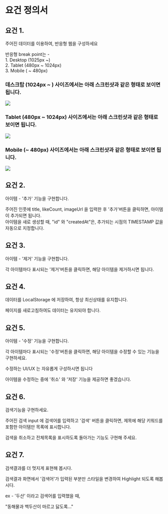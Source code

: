 <h1>요건 정의서 </h1>
    <div className="wrap-quiz">
      <h2>요건 1.</h2>
      <p>주어진 데이터를 이용하여, 반응형 웹을 구성하세요</p>
      <p>반응형 break point는 - <br/>1. Desktop (1025px ~) <br/>2. Tablet (480px ~ 1024px)<br/>3. Mobile ( ~ 480px)</p>
      <h3>데스크탑 (1024px ~ ) 사이즈에서는 아래 스크린샷과 같은 형태로 보이면 됩니다.</h3>
      <img src="/1_desktop.png" />
      <h3>Tablet (480px ~ 1024px) 사이즈에서는 아래 스크린샷과 같은 형태로 보이면 됩니다.</h3>
      <img src="/2_tablet.png" />
      <h3>Mobile (~ 480px) 사이즈에서는 아래 스크린샷과 같은 형태로 보이면 됩니다.</h3>
      <img src="/3_mobile.png" />
    </div>
    <div className="wrap-quiz">
      <h2>요건 2.</h2>
      <p>아이템 - '추가' 기능을 구현합니다.</p>
      <p>주어진 인풋에 title, likeCount, imageUrl 을 입력한 후 '추가'버튼을 클릭하면, 아이템이 추가되면 됩니다.<br/>아이템을 새로 생성할 때, "id" 와 "createdAt"은, 추가되는 시점의 TIMESTAMP 값을 자동으로 지정합니다.</p>
    </div>
    <div className="wrap-quiz">
      <h2>요건 3.</h2>
      <p> 아이템 - '제거' 기능을 구현합니다.</p>
      <p>각 아이템마다 표시되는 '제거'버튼을 클릭하면, 해당 아이템을 제거하시면 됩니다.</p>
    </div>
    <div className="wrap-quiz">
      <h2>요건 4.</h2>
      <p>데이터를 LocalStorage 에 저장하여, 항상 최신상태를 유지합니다.</p>
      <p>페이지를 새로고침하여도 데이터는 유지되야 합니다.</p>
    </div>
    <div className="wrap-quiz">
      <h2>요건 5.</h2>
      <p>아이템 - '수정' 기능을 구현합니다.</p>
      <p>각 아이템마다 표시되는 '수정'버튼을 클릭하면, 해당 아이템을 수정할 수 있는 기능을 구현하세요.</p>
      <p>수정하는 UI/UX 는 자유롭게 구성하시면 됩니다</p>
      <p>아이템을 수정하는 중에 '취소' 와 '저장' 기능을 제공하면 좋겠습니다.</p>
    </div>
    <div className="wrap-quiz">
      <h2>요건 6.</h2>
      <p>검색기능을 구현하세요.</p>
      <p>주어진 검색 input 에 검색어를 입력하고 '검색' 버튼을 클릭하면, 제목에 해당 키워드를 포함한 아이템만 목록에 표시합니다.</p>
      <p>검색을 취소하고 전체목록을 표시하도록 돌아가는 기능도 구현해 주세요.</p>
    </div>
    <div className="wrap-quiz">
      <h2>요건 7.</h2>
      <p>검색결과를 더 멋지게 표현해 봅시다.</p>
      <p>검색결과 화면에서 '검색어'가 입력된 부분만 스타일을 변경하여 Highlight 되도록 해봅시다.</p>
      <p>ex - '두산' 이라고 검색어를 입력했을 때,</p>
      <p>"동해물과 백<span style={{backgroundColor:'yellow', color: 'red', fontWeight:'bold'}} >두산</span>이 마르고 닳도록..."</p>
    </div>
    <div style={{margin: '50px 0', backgroundColor: 'black', height: 1}}></div>
  </div>
